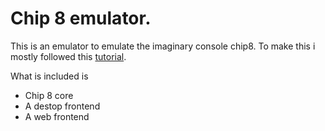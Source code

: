 # Chip 8 emulator.

This is an emulator to emulate the imaginary console chip8. To make this i mostly followed this [tutorial](https://github.com/aquova/chip8-book).

What is included is
- Chip 8 core
- A destop frontend
- A web frontend